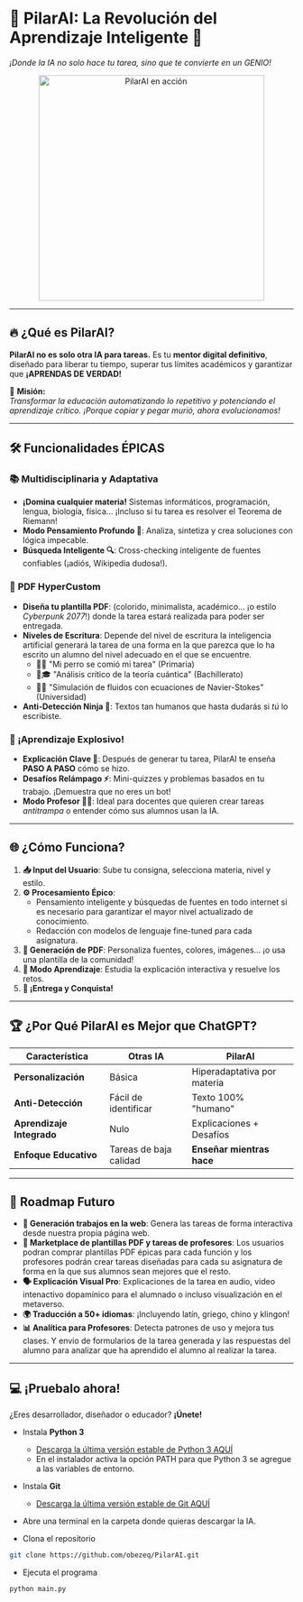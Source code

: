# 🚀 **PilarAI: La Revolución del Aprendizaje Inteligente** 🌟  
*¡Donde la IA no solo hace tu tarea, sino que te convierte en un GENIO!*  

<div align="center">
  <img src="https://media.giphy.com/media/v1.Y2lkPTc5MGI3NjExY2Y5Zjg0YzE0OGJmYzQ4M2I4YzQ5YmJkMWQyYmNlYjY1ZTAzYjE3ZSZlcD12MV9pbnRlcm5hbF9naWZzX2dpZklkJmN0PWc/26tn33aiTi1jkl6H6/giphy.gif" width="400" alt="PilarAI en acción">
</div>

---

## 🔥 **¿Qué es PilarAI?**  
**PilarAI no es solo otra IA para tareas.** Es tu **mentor digital definitivo**, diseñado para liberar tu tiempo, superar tus límites académicos y garantizar que **¡APRENDAS DE VERDAD!**  

🌟 **Misión:**  
*Transformar la educación automatizando lo repetitivo y potenciando el aprendizaje crítico. ¡Porque copiar y pegar murió, ahora evolucionamos!*

---

## 🛠️ **Funcionalidades ÉPICAS**  

### 📚 **Multidisciplinaria y Adaptativa**  
- **¡Domina cualquier materia!** Sistemas informáticos, programación, lengua, biología, física... ¡Incluso si tu tarea es resolver el Teorema de Riemann!  
- **Modo Pensamiento Profundo 🧠**: Analiza, sintetiza y crea soluciones con lógica impecable.  
- **Búsqueda Inteligente 🔍**: Cross-checking inteligente de fuentes confiables (¡adiós, Wikipedia dudosa!).  

### 🎨 **PDF HyperCustom**
- **Diseña tu plantilla PDF**: (colorido, minimalista, académico... ¡o estilo *Cyberpunk 2077*!) donde la tarea estará realizada para poder ser entregada.
- **Niveles de Escritura**:
  Depende del nivel de escritura la inteligencia artificial generará la tarea de una forma en la que parezca que lo ha escrito un alumno del nivel adecuado en el que se encuentre.
  - 🧒🐶 "Mi perro se comió mi tarea" (Primaria)  
  - 🧑🎓 "Análisis crítico de la teoría cuántica" (Bachillerato)
  - 👨🔬 "Simulación de fluidos con ecuaciones de Navier-Stokes" (Universidad)
- **Anti-Detección Ninja 🥷**: Textos tan humanos que hasta dudarás si *tú* lo escribiste.  

### 🚨 **¡Aprendizaje Explosivo!**  
- **Explicación Clave 🔑**: Después de generar tu tarea, PilarAI te enseña **PASO A PASO** cómo se hizo.  
- **Desafíos Relámpago ⚡**: Mini-quizzes y problemas basados en tu trabajo. ¡Demuestra que no eres un bot!  
- **Modo Profesor 👩🏫**: Ideal para docentes que quieren crear tareas *antitrampa* o entender cómo sus alumnos usan la IA.  

---

## 🌐 **¿Cómo Funciona?**  
1. **📥 Input del Usuario**: Sube tu consigna, selecciona materia, nivel y estilo.  
2. **⚙️ Procesamiento Épico**:  
   - Pensamiento inteligente y búsquedas de fuentes en todo internet si es necesario para garantizar el mayor nivel actualizado de conocimiento.
   - Redacción con modelos de lenguaje fine-tuned para cada asignatura.
3. **📄 Generación de PDF**: Personaliza fuentes, colores, imágenes... ¡o usa una plantilla de la comunidad!
4. **🧠 Modo Aprendizaje**: Estudia la explicación interactiva y resuelve los retos.
5. **🚀 ¡Entrega y Conquista!**  

---

## 🏆 **¿Por Qué PilarAI es Mejor que ChatGPT?**  
| **Característica**       | **Otras IA**                       | **PilarAI**                |
|--------------------------|------------------------------------|----------------------------|
| **Personalización**      | Básica                             | Hiperadaptativa por materia|
| **Anti-Detección**       | Fácil de identificar               | Texto 100% "humano"        |
| **Aprendizaje Integrado**| Nulo                               | Explicaciones + Desafíos   |
| **Enfoque Educativo**    | Tareas de baja calidad             | **Enseñar mientras hace**  |

---

## 🔮 **Roadmap Futuro**
- **🤖 Generación trabajos en la web**: Genera las tareas de forma interactiva desde nuestra propia página web.
- **🏦 Marketplace de plantillas PDF y tareas de profesores**: Los usuarios podran comprar plantillas PDF épicas para cada función y los profesores podrán crear tareas diseñadas para cada su asignatura de forma en la que sus alumnos sean mejores que el resto.
- **🗣️ Explicación Visual Pro**: Explicaciones de la tarea en audio, video intenactivo dopamínico para el alumnado o incluso visualización en el metaverso.
- **🌍 Traducción a 50+ idiomas**: ¡Incluyendo latín, griego, chino y klingon!
- **📊 Analítica para Profesores**: Detecta patrones de uso y mejora tus clases. Y envio de formularios de la tarea generada y las respuestas del alumno para analizar que ha aprendido el alumno al realizar la tarea.

---

## 💻 **¡Pruebalo ahora!**  
¿Eres desarrollador, diseñador o educador? **¡Únete!**  

- Instala **Python 3**
  - [Descarga la última versión estable de Python 3 AQUÍ](https://www.python.org/downloads/)
  - En el instalador activa la opción PATH para que Python 3 se agregue a las variables de entorno.

- Instala **Git**
  - [Descarga la última versión estable de Git AQUÍ](https://git-scm.com/downloads)

- Abre una terminal en la carpeta donde quieras descargar la IA.

- Clona el repositorio
```bash
git clone https://github.com/obezeq/PilarAI.git
```

- Ejecuta el programa
```bash
python main.py
```
